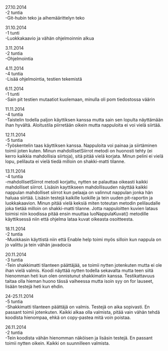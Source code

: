 27.10.2014  
  -2 tuntia  
  -Git-hubin teko ja aihemäärittelyn teko
  
31.10.2014  
  -1 tunti  
  -Luokkakaavio ja vähän ohjelmoinnin alkua  
  
3.11.2014  
  -2 tuntia  
  -Ohjelmointia  
  
4.11.2014  
  -4 tuntia  
  -Lisää ohjelmointia, testien tekemistä  
  
6.11.2014  
  -1 tunti  
  -Sain pit testien mutaatiot kuolemaan, minulla oli pom tiedostossa väärin
  
11.11.2014  
  -4 tuntia  
  -Taistelin todella paljon käyttiksen kanssa mutta sain sen lopulta näyttämään ihan hyvältä. Aloitustila piirretään    oikein mutta nappuloita ei voi vielä siirtää.

12.11.2014  
  -5 tuntia  
  -Työskentelin taas käyttiksen kanssa. Nappuloita voi painaa ja siirtäminen toimii joten kuten. Minun mahdollisetSiirrot metodi on huonosti tehty (ei kerro kaikkia mahdollisia siirtoja), sitä pitää vielä korjata. Minun pelini ei vielä lopu, pelilauta ei vielä tiedä milloin on shakki-matti tilanne.
  
13.11.2014  
  -4 tuntia  
  -mahdollisetSiirrot metodi korjattu, nytten se palauttaa oikeasti kaikki mahdolliset siirrot. Lisäsin kayttikseen mahdollisuuden näyttää kaikki nappulan mahdolliset siirrot kun pelaaja on valinnut nappulan jonka hän haluaa siirtää. Lisäsin testejä kaikille luokille ja tein uuden pit-raportin ja luokkakaavion. Minun pitää vielä keksiä miten toteutan metodin pelilaudalle joka tietää milloin on shakki-matti tilanne. Jotta nappuloitten kuvien lataus toimisi niin koodissa pitää ensin muuttaa luoNappulaKuvat() metodille käyttiksessä niin että ohjelma lataa kuvat oikeasta osoitteesta.
  
18.11.2014  
  -2 tuntia  
  -Muokkasin käyttistä niin että Enable help toimi myös silloin kun nappula on jo valittu ja tein vähän javadocia
  
20.11.2014  
  -3 tuntia  
  -Tein shakkimatti tilanteen päättäjää, se toimii nytten jotenkuten mutta ei ole ihan vielä valmis. Koodi näyttää nytten todella sekavalta mutta teen siitä hienomman heti kun olen onnistunut shakkimatin kanssa. Testikattavuus taitaa olla hieman huono tässä vaiheessa mutta isoin syy on for lauseet, lisään testejä heti kun ehdin.
  
24-25.11.2014  
 -5 tuntia  
 -Shakkimatti tilanteen päättäjä on valmis. Testejä on aika sopivasti. En passant toimii jotenkuten. Kaikki alkaa olla valmista, pitää vain vähän tehdä koodista hienompaa, ehkä on copy-pastea mitä voin poistaa.
 
26.11.2014  
 -2 tuntia  
 -Tein koodista vähän hienomman näköisen ja lisäsin testejä. En passant toimii nytten oikein. Kaikki on suunnilleen valmista.

